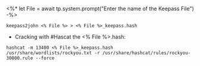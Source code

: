 <%*
let File = await tp.system.prompt("Enter the name of the Keepass File")
-%>

```
keepass2john <% File %> > <% File %>_keepass.hash
```

- Cracking with  #Hascat the <% File %>.hash:


```
hashcat -m 13400 <% File %>_keepass.hash /usr/share/wordlists/rockyou.txt -r /usr/share/hashcat/rules/rockyou-30000.rule --force
```